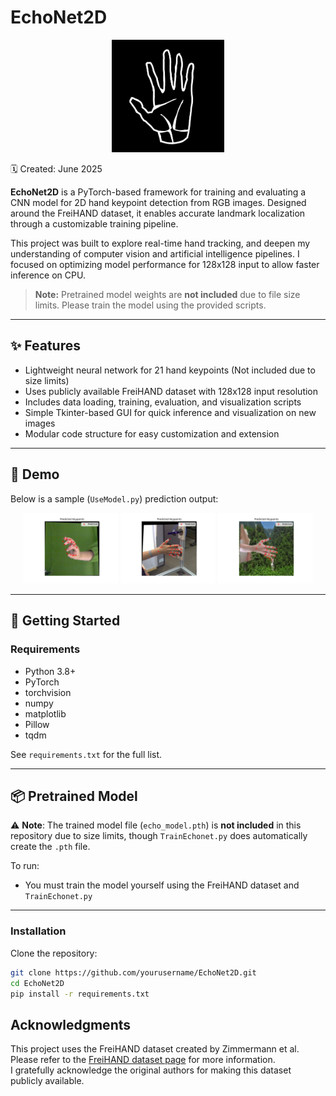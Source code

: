 # EchoNet2D

<p align="center">
  <img src="assets/Icon.png" width="180"/>
</p>

🗓 Created: June 2025

**EchoNet2D** is a PyTorch-based framework for training and evaluating a CNN model for 2D hand keypoint detection from RGB images. Designed around the FreiHAND dataset, it enables accurate landmark localization through a customizable training pipeline.

This project was built to explore real-time hand tracking, and deepen my understanding of computer vision and artificial intelligence pipelines. I focused on optimizing model performance for 128x128 input to allow faster inference on CPU.

> **Note:** Pretrained model weights are **not included** due to file size limits. Please train the model using the provided scripts.

---

## ✨ Features

- Lightweight neural network for 21 hand keypoints (Not included due to size limits)
- Uses publicly available FreiHAND dataset with 128x128 input resolution  
- Includes data loading, training, evaluation, and visualization scripts
- Simple Tkinter-based GUI for quick inference and visualization on new images  
- Modular code structure for easy customization and extension

---

## 🚀 Demo

Below is a sample (`UseModel.py`) prediction output:
<p align="center">
  <img src="assets/Figure.png" width="30%" alt="Figure 1"/>
  <img src="assets/Figure_2.png" width="30%" alt="Figure 2"/>
  <img src="assets/Figure_3.png" width="30%" alt="Figure 3"/>
</p>

---

## 🚦 Getting Started

### Requirements

- Python 3.8+  
- PyTorch  
- torchvision  
- numpy  
- matplotlib  
- Pillow  
- tqdm  

See `requirements.txt` for the full list.

---

## 📦 Pretrained Model

⚠️ **Note**: The trained model file (`echo_model.pth`) is **not included** in this repository due to size limits, though `TrainEchonet.py` does automatically create the `.pth` file.

To run:
- You must train the model yourself using the FreiHAND dataset and `TrainEchonet.py`

---

### Installation

Clone the repository:

```bash
git clone https://github.com/yourusername/EchoNet2D.git
cd EchoNet2D
pip install -r requirements.txt
```

## Acknowledgments

This project uses the FreiHAND dataset created by Zimmermann et al.  
Please refer to the [FreiHAND dataset page](https://lmb.informatik.uni-freiburg.de/resources/datasets/FreihandDataset.en.html) for more information.  
I gratefully acknowledge the original authors for making this dataset publicly available.
